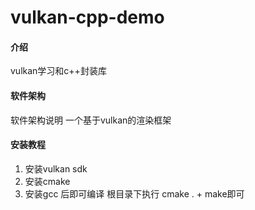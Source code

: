 # vulkan-cpp-demo

#### 介绍
vulkan学习和c++封装库

#### 软件架构
软件架构说明
一个基于vulkan的渲染框架


#### 安装教程

1.  安装vulkan sdk
2.  安装cmake
3.  安装gcc 后即可编译
根目录下执行 cmake . + make即可
